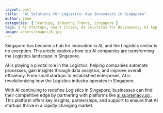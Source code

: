 ```yaml
---
layout: post
title:  "AI Solutions for Logistics: Key Innovators in Singapore"
author: jane
categories: [ Startups, Industry Trends, Singapore ]
tags: [ AI Startups, Smart Cities, AI Solutions for Businesses, AI Applications ]
image: assets/images/6.jpg
---
```


Singapore has become a hub for innovation in AI, and the Logistics sector is no exception. This article explores how top AI companies are transforming the Logistics landscape in Singapore.

AI is playing a pivotal role in the Logistics, helping companies automate processes, gain insights through data analytics, and improve overall efficiency. From small startups to established enterprises, AI is revolutionizing how the Logistics industry operates in Singapore.

With AI continuing to redefine Logistics in Singapore, businesses can find their competitive edge by partnering with platforms like <a href="https://ai.supremacy.sg" target="_blank"> ai.supremacy.sg </a>. This platform offers key insights, partnerships, and support to ensure that AI startups thrive in a rapidly changing market.
